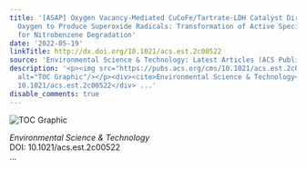 ```yaml
---
title: '[ASAP] Oxygen Vacancy-Mediated CuCoFe/Tartrate-LDH Catalyst Directly Activates
  Oxygen to Produce Superoxide Radicals: Transformation of Active Species and Implication
  for Nitrobenzene Degradation'
date: '2022-05-19'
linkTitle: http://dx.doi.org/10.1021/acs.est.2c00522
source: 'Environmental Science & Technology: Latest Articles (ACS Publications)'
description: '<p><img src="https://pubs.acs.org/cms/10.1021/acs.est.2c00522/asset/images/medium/es2c00522_0009.gif"
  alt="TOC Graphic"/></p><div><cite>Environmental Science & Technology</cite></div><div>DOI:
  10.1021/acs.est.2c00522</div> ...'
disable_comments: true
---
```

<p><img src="https://pubs.acs.org/cms/10.1021/acs.est.2c00522/asset/images/medium/es2c00522_0009.gif" alt="TOC Graphic"/></p><div><cite>Environmental Science & Technology</cite></div><div>DOI: 10.1021/acs.est.2c00522</div> ...